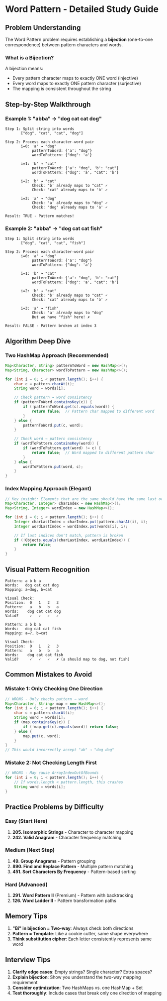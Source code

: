 # Word Pattern - Detailed Study Guide

## Problem Understanding

The Word Pattern problem requires establishing a **bijection** (one-to-one correspondence) between pattern characters and words.

### What is a Bijection?
A bijection means:
- Every pattern character maps to exactly ONE word (injective)
- Every word maps to exactly ONE pattern character (surjective)
- The mapping is consistent throughout the string

## Step-by-Step Walkthrough

### Example 1: "abba" → "dog cat cat dog"
```
Step 1: Split string into words
       ["dog", "cat", "cat", "dog"]

Step 2: Process each character-word pair
       i=0: 'a' → "dog"
            patternToWord: {'a': "dog"}
            wordToPattern: {"dog": 'a'}

       i=1: 'b' → "cat"
            patternToWord: {'a': "dog", 'b': "cat"}
            wordToPattern: {"dog": 'a', "cat": 'b'}

       i=2: 'b' → "cat"
            Check: 'b' already maps to "cat" ✓
            Check: "cat" already maps to 'b' ✓

       i=3: 'a' → "dog"
            Check: 'a' already maps to "dog" ✓
            Check: "dog" already maps to 'a' ✓

Result: TRUE - Pattern matches!
```

### Example 2: "abba" → "dog cat cat fish"
```
Step 1: Split string into words
       ["dog", "cat", "cat", "fish"]

Step 2: Process each character-word pair
       i=0: 'a' → "dog"
            patternToWord: {'a': "dog"}
            wordToPattern: {"dog": 'a'}

       i=1: 'b' → "cat"
            patternToWord: {'a': "dog", 'b': "cat"}
            wordToPattern: {"dog": 'a', "cat": 'b'}

       i=2: 'b' → "cat"
            Check: 'b' already maps to "cat" ✓
            Check: "cat" already maps to 'b' ✓

       i=3: 'a' → "fish"
            Check: 'a' already maps to "dog"
            But we have "fish" here! ✗

Result: FALSE - Pattern broken at index 3
```

## Algorithm Deep Dive

### Two HashMap Approach (Recommended)
```java
Map<Character, String> patternToWord = new HashMap<>();
Map<String, Character> wordToPattern = new HashMap<>();

for (int i = 0; i < pattern.length(); i++) {
    char c = pattern.charAt(i);
    String word = words[i];

    // Check pattern → word consistency
    if (patternToWord.containsKey(c)) {
        if (!patternToWord.get(c).equals(word)) {
            return false;  // Pattern char mapped to different word
        }
    } else {
        patternToWord.put(c, word);
    }

    // Check word → pattern consistency
    if (wordToPattern.containsKey(word)) {
        if (wordToPattern.get(word) != c) {
            return false;  // Word mapped to different pattern char
        }
    } else {
        wordToPattern.put(word, c);
    }
}
```

### Index Mapping Approach (Elegant)
```java
// Key insight: Elements that are the same should have the same last occurrence index
Map<Character, Integer> charIndex = new HashMap<>();
Map<String, Integer> wordIndex = new HashMap<>();

for (int i = 0; i < pattern.length(); i++) {
    Integer charLastIndex = charIndex.put(pattern.charAt(i), i);
    Integer wordLastIndex = wordIndex.put(words[i], i);

    // If last indices don't match, pattern is broken
    if (!Objects.equals(charLastIndex, wordLastIndex)) {
        return false;
    }
}
```

## Visual Pattern Recognition

```
Pattern: a b b a
Words:   dog cat cat dog
Mapping: a→dog, b→cat

Visual Check:
Position:  0   1   2   3
Pattern:   a   b   b   a
Words:    dog cat cat dog
Valid?     ✓   ✓   ✓   ✓

Pattern: a b b a
Words:   dog cat cat fish
Mapping: a→?, b→cat

Visual Check:
Position:  0   1   2   3
Pattern:   a   b   b   a
Words:    dog cat cat fish
Valid?     ✓   ✓   ✓   ✗ (a should map to dog, not fish)
```

## Common Mistakes to Avoid

### Mistake 1: Only Checking One Direction
```java
// WRONG - Only checks pattern → word
Map<Character, String> map = new HashMap<>();
for (int i = 0; i < pattern.length(); i++) {
    char c = pattern.charAt(i);
    String word = words[i];
    if (map.containsKey(c)) {
        if (!map.get(c).equals(word)) return false;
    } else {
        map.put(c, word);
    }
}
// This would incorrectly accept "ab" → "dog dog"
```

### Mistake 2: Not Checking Length First
```java
// WRONG - May cause ArrayIndexOutOfBounds
for (int i = 0; i < pattern.length(); i++) {
    // If words.length < pattern.length, this crashes
    String word = words[i];
}
```

## Practice Problems by Difficulty

### Easy (Start Here)
1. **205. Isomorphic Strings** - Character to character mapping
2. **242. Valid Anagram** - Character frequency matching

### Medium (Next Step)
1. **49. Group Anagrams** - Pattern grouping
2. **890. Find and Replace Pattern** - Multiple pattern matching
3. **451. Sort Characters By Frequency** - Pattern-based sorting

### Hard (Advanced)
1. **291. Word Pattern II** (Premium) - Pattern with backtracking
2. **126. Word Ladder II** - Pattern transformation paths

## Memory Tips
1. **"Bi" in bijection = Two-way**: Always check both directions
2. **Pattern = Template**: Like a cookie cutter, same shape everywhere
3. **Think substitution cipher**: Each letter consistently represents same word

## Interview Tips
1. **Clarify edge cases**: Empty strings? Single character? Extra spaces?
2. **Explain bijection**: Show you understand the two-way mapping requirement
3. **Consider optimization**: Two HashMaps vs. one HashMap + Set
4. **Test thoroughly**: Include cases that break only one direction of mapping